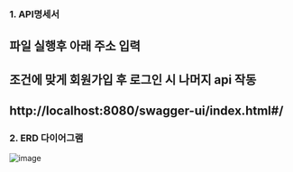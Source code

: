 ### 1. API명세서
## 파일 실행후 아래 주소 입력
## 조건에 맞게 회원가입 후 로그인 시 나머지 api 작동
## http://localhost:8080/swagger-ui/index.html#/

### 2. ERD 다이어그램

![image](https://github.com/user-attachments/assets/e6dc9a18-c32f-4672-a0c6-4fdc017f34b4)
